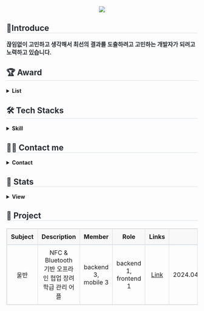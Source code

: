 <div align= "center">
    <img src="https://capsule-render.vercel.app/api?type=waving&color=eebebe&height=120&text=👋%20안녕하세요!%20백엔드%20개발자%20오하빈입니다%20👋&animation=&fontColor=000000&fontSize=40" />
    </div>
    <div style="text-align: left;"> 
    <h2 style="border-bottom: 1px solid #d8dee4; color: #282d33;"> 🤗Introduce </h2>  
    <div style="font-weight: 700; font-size: 15px; text-align: left; color: #282d33;"> 끊임없이 고민하고 생각해서 최선의 결과를 도출하려고 고민하는 개발자가 되려고 노력하고 있습니다. </div> 
    </div>
    <div style="text-align: left;">
    <h2 style="border-bottom: 1px solid #d8dee4; color: #282d33;"> 🏆 Award </h2>
        <div style="text-align: left;">
            <details>
                <summary>
                    <b>List</b>
                </summary>
                <div markdown="1">
                    <ul>
                        <div style="text-align: left;">
                            <h2 style="border-bottom: 1px solid #d8dee4; color: #282d33;">🏆 Achievements</h2>
                            <table style="width: 100%; border-collapse: collapse; margin: 20px 0; border: 1px solid #ddd; text-align: center;">
                                <thead>
                                    <tr style="background-color: #f8f8f8; border-bottom: 2px solid #d8dee4;">
                                        <th style="padding: 10px; border: 1px solid #ddd;">Title</th>
                                        <th style="padding: 10px; border: 1px solid #ddd;">Hosted by</th>
                                        <th style="padding: 10px; border: 1px solid #ddd;">Period</th>
                                    </tr>
                                </thead>
                                <tbody>
                                    <tr>
                                        <td style="padding: 10px; border: 1px solid #ddd;">🏅 삼성 SW 아카데미 자율 프로젝트 경진대회 우수상</td>
                                        <td style="padding: 10px; border: 1px solid #ddd;">삼성전자</td>
                                        <td style="padding: 10px; border: 1px solid #ddd;">2024.05.20</td>
                                    </tr>
                                    <tr>
                                        <td style="padding: 10px; border: 1px solid #ddd;">🥈 삼성 SW 아카데미 특화 프로젝트 경진대회 우수상</td>
                                        <td style="padding: 10px; border: 1px solid #ddd;">삼성전자</td>
                                        <td style="padding: 10px; border: 1px solid #ddd;">2024.04.05</td>
                                    </tr>
                                    <tr>
                                        <td style="padding: 10px; border: 1px solid #ddd;">🥉 삼성 SW 아카데미 공통 프로젝트 경진대회 우수상</td>
                                        <td style="padding: 10px; border: 1px solid #ddd;">삼성전자</td>
                                        <td style="padding: 10px; border: 1px solid #ddd;">2024.02.16</td>
                                    </tr>
                                    <tr>
                                        <td style="padding: 10px; border: 1px solid #ddd;">🏆 삼성 SW 아카데미 1학기 관통 프로젝트 경진대회 최우수상</td>
                                        <td style="padding: 10px; border: 1px solid #ddd;">삼성전자</td>
                                        <td style="padding: 10px; border: 1px solid #ddd;">2023.11.24</td>
                                    </tr>
                                    <tr>
                                        <td style="padding: 10px; border: 1px solid #ddd;">🎖️ SSAFY X 신한은행 해커톤 본선진출 (100팀 중 25팀 선발)</td>
                                        <td style="padding: 10px; border: 1px solid #ddd;">삼성전자, 신한은행</td>
                                        <td style="padding: 10px; border: 1px solid #ddd;">2023.09.15</td>
                                    </tr>
                                </tbody>
                            </table>
                        </div>
                    </ul>
                </div>
            </details>
        </div>
    </div>
    <div style="text-align: left;">
    <h2 style="border-bottom: 1px solid #d8dee4; color: #282d33;"> 🛠️ Tech Stacks </h2>
        <div style="text-align: left;">
            <details>
                <summary>
                    <b>Skill</b>
                </summary>
                <div markdown="1">
                    <ul>
                        <div style="margin: ; text-align: left;" "text-align: left;"> <img src="https://img.shields.io/badge/Java-007396?style=flat-square&logo=Java&logoColor=white">
                              <img src="https://img.shields.io/badge/Spring-6DB33F?style=flat-square&logo=Spring&logoColor=white">
                              <img src="https://img.shields.io/badge/Spring Boot-6DB33F?style=flat-square&logo=Spring Boot&logoColor=white">
                              <img src="https://img.shields.io/badge/MySQL-4479A1?style=flat-square&logo=MySQL&logoColor=white">
                              <img src="https://img.shields.io/badge/MongoDB-47A248?style=flat-square&logo=MongoDB&logoColor=white">
                              <br/><img src="https://img.shields.io/badge/Docker-2496ED?style=flat-square&logo=Docker&logoColor=white">
                              <img src="https://img.shields.io/badge/Jenkins-D24939?style=flat-square&logo=Jenkins&logoColor=white">
                              <img src="https://img.shields.io/badge/Git-F05032?style=flat-square&logo=Git&logoColor=white">
                        </div>
                    </ul>
                </div>
            </details>
        </div>
    </div>
    <div style="text-align: left;">
    <h2 style="border-bottom: 1px solid #d8dee4; color: #282d33;"> 🧑‍💻 Contact me </h2>
        <div style="text-align: left;">
            <details>
                <summary>
                    <b>Contact</b>
                </summary>
                <div markdown="1">
                    <ul>
                        <li>
                            <a href="mailto:dhdudgns6@gmail.com">
                                <img src="https://img.shields.io/badge/Gmail-EA4335?style=flat-square&logo=Gmail&logoColor=white&link=mailto:dhdudgns6@gmail.com">
                            </a>
                        </li>
                        <li>
                            <a href="https://velog.io/@habins226/posts">
                                <img src="https://img.shields.io/badge/Velog-20C997?style=flat-square&logo=Velog&logoColor=white&link=https://velog.io/@habins226/posts">
                            </a>
                        </li>
                    </ul>
                </div>
            </details>
        </div>
    <div style="text-align: left;">  </div> 
    </div>
    <div style="text-align: left;"> 
    <h2 style="border-bottom: 1px solid #d8dee4; color: #282d33;"> 🎵 Stats </h2> 
        <div style="text-align: left;">
            <details>
                <summary>
                    <b>View</b>
                </summary>
                <div markdown="1">
                    <ul>
                        <img src="https://github-readme-stats.vercel.app/api?username=HabinOH&bg_color=60,aae9cc,ffffff&title_color=000000&text_color=000000"/>
                        <img src="https://github-readme-stats.vercel.app/api/top-langs/?username=HabinOH&layout=compact&bg_color=60,aae9cc,ffffff&title_color=000000&text_color=000000"/> 
                    </ul>
                </div>
            </details>
        </div>
    </div>
    <div style="text-align: left;"> 
    <h2 style="border-bottom: 1px solid #d8dee4; color: #282d33;"> 📌 Project </h2>
  <table style="width: 100%; border-collapse: collapse; text-align: center; margin: 20px 0; border: 1px solid #ddd;">
    <thead>
      <tr style="background-color: #f8f8f8; border-bottom: 2px solid #d8dee4;">
        <th style="padding: 10px; border: 1px solid #ddd;">Subject</th>
        <th style="padding: 10px; border: 1px solid #ddd;">Description</th>
        <th style="padding: 10px; border: 1px solid #ddd;">Member</th>
        <th style="padding: 10px; border: 1px solid #ddd;">Role</th>
        <th style="padding: 10px; border: 1px solid #ddd;">Links</th>
        <th style="padding: 10px; border: 1px solid #ddd;">Period</th>
        <th style="padding: 10px; border: 1px solid #ddd;">State</th>
      </tr>
    </thead>
    <tbody>
      <tr>
        <td style="padding: 10px; border: 1px solid #ddd;">울반</td>
        <td style="padding: 10px; border: 1px solid #ddd;">NFC & Bluetooth 기반 오프라인 협업 장려 학급 관리 어플</td>
        <td style="padding: 10px; border: 1px solid #ddd;">backend 3, mobile 3</td>
        <td style="padding: 10px; border: 1px solid #ddd;">backend 1, frontend 1</td>
        <td style="padding: 10px; border: 1px solid #ddd;"><a href="#">Link</a></td>
        <td style="padding: 10px; border: 1px solid #ddd;">2024.04.07~2024.05.20</td>
        <td style="padding: 10px; border: 1px solid #ddd;">COMPLETE</td>
      </tr>
      <!-- Add more rows as needed -->
    </tbody>
  </table>
</div>
